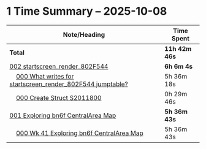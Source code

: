 # 1 Time Summary – 2025-10-08

|Note/Heading|Time Spent|
|------------|----------|
|**Total**|**11h 42m 46s**|
|[002 startscreen_render_802F544](../../../../../../lan/topics/bn6f/functions/entries/2025/002%20startscreen_render_802F544/002%20startscreen_render_802F544.md)|**6h 6m 4s**|
|    [000 What writes for startscreen_render_802F544 jumptable?](../../../../../../lan/topics/bn6f/functions/entries/2025/002%20startscreen_render_802F544/investigations/000%20What%20writes%20for%20startscreen_render_802F544%20jumptable%3F.md)|5h 36m 18s|
|    [000 Create Struct S2011800](../../../../../../lan/topics/bn6f/functions/entries/2025/002%20startscreen_render_802F544/tasks/000%20Create%20Struct%20S2011800.md)|0h 29m 46s|
|[001 Exploring bn6f CentralArea Map](../../../../../../lan/topics/bn6f/explorations/entries/2025/001%20Exploring%20bn6f%20CentralArea%20Map/001%20Exploring%20bn6f%20CentralArea%20Map.md)|**5h 36m 43s**|
|    [000 Wk 41 Exploring bn6f CentralArea Map](../../../../../../lan/topics/bn6f/explorations/entries/2025/001%20Exploring%20bn6f%20CentralArea%20Map/entries/000%20Wk%2041%20Exploring%20bn6f%20CentralArea%20Map.md)|5h 36m 43s|
